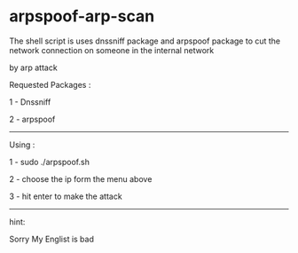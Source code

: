 # arpspoof-arp-scan

The shell script is uses dnssniff package and arpspoof package to cut the network connection on someone in the internal network

by arp attack

Requested Packages :

1 - Dnssniff 

2 - arpspoof

----------------------------------------------

Using :

1 - sudo ./arpspoof.sh

2 - choose the ip form the menu above

3 - hit enter to make the attack

----------------------------------------------

hint:

Sorry My Englist is bad
